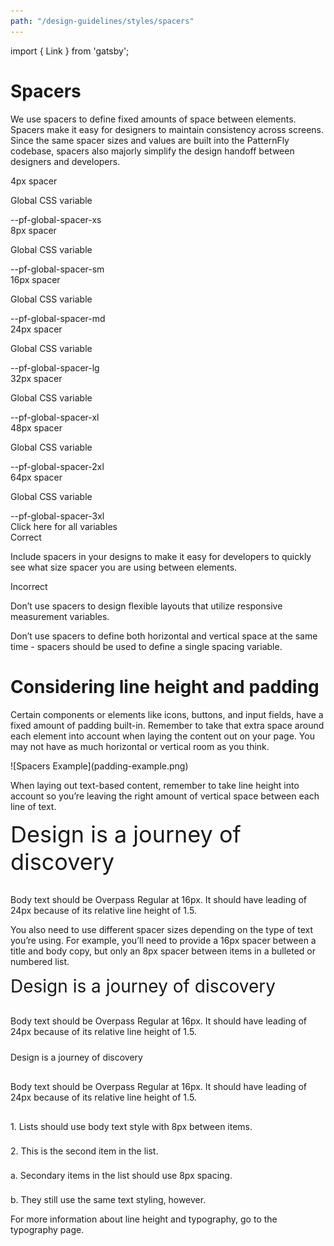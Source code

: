 ```yaml
---
path: "/design-guidelines/styles/spacers"
---
```

import { Link } from 'gatsby';

# Spacers
We use spacers to define fixed amounts of space between elements. Spacers make it easy for designers to maintain consistency across screens. Since the same spacer sizes and values are built into the PatternFly codebase, spacers also majorly simplify the design handoff between designers and developers.

<div class="pf-u-display-flex pf-u-flex-direction-row pf-u-mb-lg">
  <div class="spacer4">
  </div>
  <div class="pf-u-display-flex pf-u-flex-direction-column">
    <div class="spacerTitle">4px spacer</div>
    <div class="pf-u-display-flex pf-u-flex-direction-row">
      <p>Global CSS variable</p>
      <div class="codeText">--pf-global-spacer-xs</div>
    </div>
  </div>
</div>

<div class="pf-u-display-flex pf-u-flex-direction-row pf-u-mb-lg">
  <div class="spacer8">
  </div>
  <div class="pf-u-display-flex pf-u-flex-direction-column">
    <div class="spacerTitle">8px spacer</div>
    <div class="pf-u-display-flex pf-u-flex-direction-row">
      <p>Global CSS variable</p>
      <div class="codeText">--pf-global-spacer-sm</div>
    </div>
  </div>
</div>

<div class="pf-u-display-flex pf-u-flex-direction-row pf-u-mb-lg">
  <div class="spacer16">
  </div>
  <div class="pf-u-display-flex pf-u-flex-direction-column">
    <div class="spacerTitle">16px spacer</div>
    <div class="pf-u-display-flex pf-u-flex-direction-row">
      <p>Global CSS variable</p>
      <div class="codeText">--pf-global-spacer-md</div>
    </div>
  </div>
</div>

<div class="pf-u-display-flex pf-u-flex-direction-row pf-u-mb-lg">
  <div class="spacer24">
  </div>
  <div class="pf-u-display-flex pf-u-flex-direction-column">
    <div class="spacerTitle">24px spacer</div>
    <div class="pf-u-display-flex pf-u-flex-direction-row">
      <p>Global CSS variable</p>
      <div class="codeText">--pf-global-spacer-lg</div>
    </div>
  </div>
</div>

<div class="pf-u-display-flex pf-u-flex-direction-row pf-u-mb-lg">
  <div class="spacer32">
  </div>
  <div class="pf-u-display-flex pf-u-flex-direction-column">
    <div class="spacerTitle">32px spacer</div>
    <div class="pf-u-display-flex pf-u-flex-direction-row">
      <p>Global CSS variable</p>
      <div class="codeText">--pf-global-spacer-xl</div>
    </div>
  </div>
</div>

<div class="pf-u-display-flex pf-u-flex-direction-row pf-u-mb-lg">
  <div class="spacer48">
  </div>
  <div class="pf-u-display-flex pf-u-flex-direction-column">
    <div class="spacerTitle">48px spacer</div>
    <div class="pf-u-display-flex pf-u-flex-direction-row">
      <p>Global CSS variable</p>
      <div class="codeText">--pf-global-spacer-2xl</div>
    </div>
  </div>
</div>

<div class="pf-u-display-flex pf-u-flex-direction-row pf-u-mb-lg">
  <div class="spacer64">
  </div>
  <div class="pf-u-display-flex pf-u-flex-direction-column">
    <div class="spacerTitle">64px spacer</div>
    <div class="pf-u-display-flex pf-u-flex-direction-row">
      <p>Global CSS variable</p>
      <div class="codeText">--pf-global-spacer-3xl</div>
    </div>
  </div>
</div>

<Link to="/documentation/react/css-variables">Click here for all variables</Link>
<div class="pf-u-display-flex demo pf-u-my-3xl pf-u-p-xl">
  <div class="pf-u-display-flex pf-u-flex-direction-column pf-u-mr-3xl">
    <div class="h4 correct">
      <i class="fas fa-check-circle"></i>
      Correct
    </div>
    <p>
      Include spacers in your designs to make it easy for developers to quickly see what size spacer you are using between elements.
    </p>
  </div>
  <div class="pf-u-display-flex pf-u-flex-direction-column">
    <div class="h4 incorrect">
      <i class="fas fa-exclamation-triangle"></i>
      Incorrect
    </div>
      <p>
        Don’t use spacers to design flexible layouts that utilize responsive measurement variables.
      </p>
      <p>
        Don’t use spacers to define both horizontal and vertical space at the same time - spacers should be used to define a single spacing variable.
      </p>
  </div>
</div>

<h1 class="pf-c-title pf-m-2xl">Considering line height and padding</h1>
<p>
  Certain components or elements like icons, buttons, and input fields, have a fixed amount of padding built-in. Remember to take that extra space around each element into account when laying the content out on your page. You may not have as much horizontal or vertical room as you think.
</p>
![Spacers Example](padding-example.png)
<p class="pf-u-mt-3xl">
  When laying out text-based content, remember to take line height into account so you’re leaving the right amount of vertical space between each line of text.
</p>

<div class="border" style="font-size: 36px; width: 510px;">
  Design is a journey of discovery
</div>
<div class="spacer16" style="height: 16px;">
</div>
<p class="border" style="width: 510px;">
  Body text should be Overpass Regular at 16px. It should have leading of 24px because of its relative line height of 1.5.
</p>

<p class="pf-u-mt-3xl">
  You also need to use different spacer sizes depending on the type of text you’re using. For example, you’ll need to provide a 16px spacer between a title and body copy, but only an 8px spacer between items in a bulleted or numbered list.
</p>

<div class="border" style="font-size: 28px">
  Design is a journey of discovery
</div>
<div class="spacer16" style="height: 16px;">
</div>
<p class="border" style="margin-bottom: 0;">
  Body text should be Overpass Regular at 16px. It should have leading of 24px because of its relative line height of 1.5.
</p>
<div class="spacer24" style="height: 24px;">
</div>
<div class="h2 border">
  Design is a journey of discovery
</div>
<div class="spacer16" style="height: 16px;">
</div>
<p class="border" style="margin-bottom: 0;">
  Body text should be Overpass Regular at 16px. It should have leading of 24px because of its relative line height of 1.5.
</p>
<div class="spacer16" style="height: 16px;">
</div>
<p class="border" style="margin-bottom: 0;">
  1. Lists should use body text style with 8px between items.
</p>
<div class="spacer8" style="height: 8px;">
</div>
<p class="border" style="margin-bottom: 0;">
  2. This is the second item in the list.
</p>
<div class="spacer8" style="height: 8px;">
</div>
<p class="border" style="margin-bottom: 0;">
  a. Secondary items in the list should use 8px spacing.
</p>
<div class="spacer8" style="height: 8px;">
</div>
<p class="border" style="margin-bottom: 0;">
  b. They still use the same text styling, however.
</p>

<p class="pf-u-my-3xl">For more information about line height and typography, go to the <Link to="/design-guidelines/styles/typography">typography page</Link>.</p>
